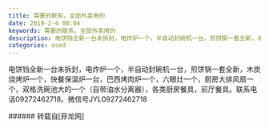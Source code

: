 ```yaml
---
title: 需要的联系，全部外卖用的
date: 2019-2-4 00:04
keywords: 需要的联系，全部外卖用的
description: 电饼铛全新一台未拆封，电炸炉一个，半自动封碗机一台，煎饼锅一套全新，木炭烧烤炉一个，快餐保温炉一台，巴西烤肉炉一个，六眼灶一个，厨房大排风扇一个，双格洗碗池大的一个（自带油水分离器），各类厨房餐具，前厅餐具。联系电话09272462718。微信号JYL09272462718
categories: used
---
```

<td class="t_f" id="postmessage_2913891">

电饼铛全新一台未拆封，电炸炉一个，半自动封碗机一台，煎饼锅一套全新，木炭烧烤炉一个，快餐保温炉一台，巴西烤肉炉一个，六眼灶一个，厨房大排风扇一个，双格洗碗池大的一个（自带油水分离器），各类厨房餐具，前厅餐具。联系电话09272462718。微信号JYL09272462718<br/>
</td>
###### 转载自[菲龙网]